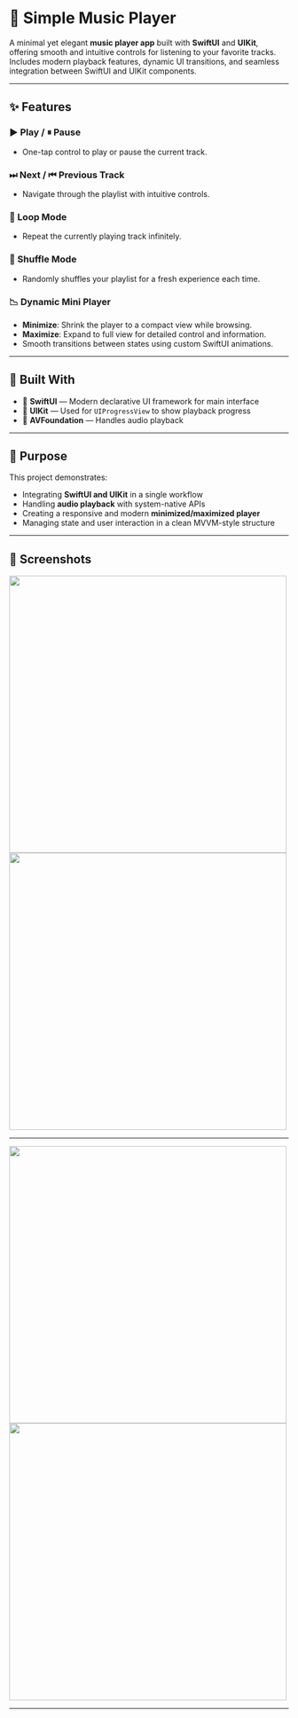 # 🎵 Simple Music Player

A minimal yet elegant **music player app** built with **SwiftUI** and **UIKit**, offering smooth and intuitive controls for listening to your favorite tracks.  
Includes modern playback features, dynamic UI transitions, and seamless integration between SwiftUI and UIKit components.

---

## ✨ Features

### ▶️ Play / ⏸ Pause
- One-tap control to play or pause the current track.

### ⏭ Next / ⏮ Previous Track
- Navigate through the playlist with intuitive controls.

### 🔁 Loop Mode
- Repeat the currently playing track infinitely.

### 🔀 Shuffle Mode
- Randomly shuffles your playlist for a fresh experience each time.

### 📉 Dynamic Mini Player
- **Minimize**: Shrink the player to a compact view while browsing.
- **Maximize**: Expand to full view for detailed control and information.
- Smooth transitions between states using custom SwiftUI animations.

---

## 🧱 Built With

- 🧾 **SwiftUI** — Modern declarative UI framework for main interface
- 🧩 **UIKit** — Used for `UIProgressView` to show playback progress
- 🎵 **AVFoundation** — Handles audio playback

---

## 📌 Purpose

This project demonstrates:

- Integrating **SwiftUI and UIKit** in a single workflow
- Handling **audio playback** with system-native APIs
- Creating a responsive and modern **minimized/maximized player**
- Managing state and user interaction in a clean MVVM-style structure

---

## 📸 Screenshots
<img src="https://github.com/user-attachments/assets/cfe791f8-77d6-4b3f-8f29-3a3a9191e4cf" width="500"/>
<img src="https://github.com/user-attachments/assets/ee561e33-a478-4b19-ab05-f61a96b7aebb" width="500"/>

---
<img src="https://github.com/user-attachments/assets/bca6992d-f551-4378-bb7a-ca94e023267b" width="500"/>
<img src="https://github.com/user-attachments/assets/402a6912-17c6-4a00-84e6-660275d16e0e" width="500"/>

---



